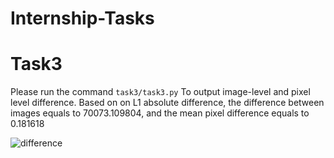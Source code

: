 # Internship-Tasks

# Task3
Please run the command ```task3/task3.py``` To output image-level and pixel level difference. 
Based on on L1 absolute difference, the difference between images equals to 70073.109804, and the mean pixel difference equals to 0.181618


![difference](https://github.com/Elham-gh/Internship-Tasks/assets/76242088/9c58789a-5963-48a3-a213-f56b21699fd4)

